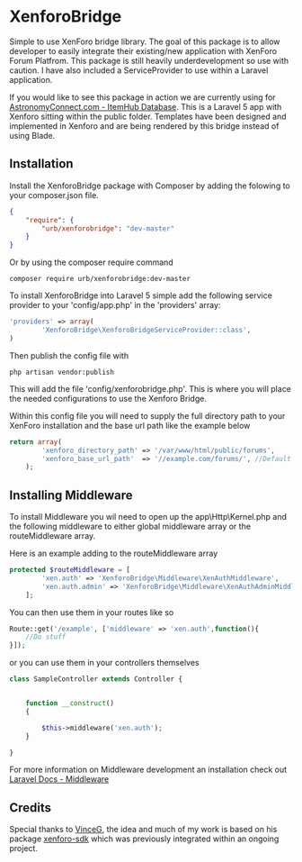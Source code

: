 XenforoBridge
=============

Simple to use XenForo bridge library. The goal of this package is to allow developer to easily integrate their existing/new application with XenForo Forum Platfrom. This package is still heavily underdevelopment so use with caution. I have also included a ServiceProvider to use within a Laravel application.

If you would like to see this package in action we are currently using for [AstronomyConnect.com - ItemHub Database](http://astronomyconnect.com/items). This is a Laravel 5 app with Xenforo sitting within the public folder. Templates have been designed and implemented in Xenforo and are being rendered by this bridge instead of using Blade.

Installation
------------

Install the XenforoBridge package with Composer by adding the folowing to your composer.json file.

```json
{
    "require": {
        "urb/xenforobridge": "dev-master"
    }
}
```
Or by using the composer require command

```
composer require urb/xenforobridge:dev-master
```

To install XenforoBridge into Laravel 5 simple add the following service provider to your 'config/app.php' in the 'providers' array:

```php
'providers' => array(
		'XenforoBridge\XenforoBridgeServiceProvider::class',
)

```

Then publish the config file with

```
php artisan vendor:publish
```

This will add the file 'config/xenforobridge.php'. This is where you will place the needed configurations to use the Xenforo Bridge.

Within this config file you will need to supply the full directory path to your XenForo installation and the base url path like the example below

```php
return array(
		'xenforo_directory_path' => '/var/www/html/public/forums',
		'xenforo_base_url_path'  => '//example.com/forums/', //Default '/'
	);
```

Installing Middleware
---------------------
To install Middleware you wil need to open up the app\Http\Kernel.php and the following middleware to either global middleware array
or the routeMiddleware array.

Here is an example adding to the routeMiddleware array

```php
protected $routeMiddleware = [
		'xen.auth' => 'XenforoBridge\Middleware\XenAuthMiddleware',
		'xen.auth.admin' => 'XenforoBridge\Middleware\XenAuthAdminMiddleware',
	];

```

You can then use them in your routes like so

```php
Route::get('/example', ['middleware' => 'xen.auth',function(){
	//Do stuff
}]);
```

or you can use them in your controllers themselves

```php
class SampleController extends Controller {


    function __construct()
    {

        $this->middleware('xen.auth');
    }

}

```

For more information on Middleware development an installation check out [Laravel Docs - Middleware](http://laravel.com/docs/5.1/middleware)

Credits
-------

Special thanks to [VinceG](https://github.com/VinceG), the idea and much of my work is based on his package [xenforo-sdk](https://github.com/VinceG/xenforo-sdk) which was previously integrated within an ongoing project.
